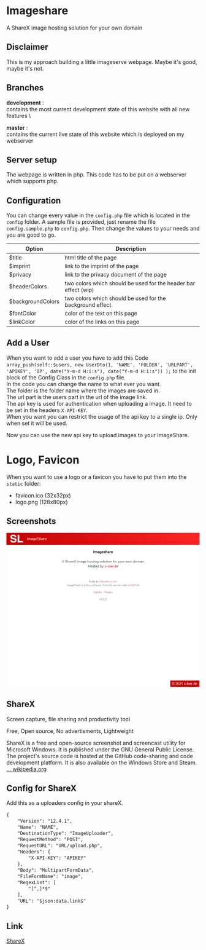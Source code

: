 # Imageshare

A ShareX image hosting solution for your own domain

## Disclaimer

This is my approach building a little imageserve webpage. Maybe it's good, maybe it's not.

## Branches

**development** : \
contains the most current development state of this website with all new features \

**master** : \
contains the current live state of this website which is deployed on my webserver

## Server setup

The webpage is written in php. This code has to be put on a webserver which supports php.

## Configuration

You can change every value in the `config.php` file which is located in the `config` folder. A sample file is provided, just rename the file `config.sample.php` to `config.php`. Then change the values to your needs and you are good to go.

| Option              | Description                                                       |
| ------------------- | ----------------------------------------------------------------- |
| $title              | html title of the page                                            |
| $imprint            | link to the imprint of the page                                   |
| $privacy            | link to the privacy document of the page                          |
| $headerColors       | two colors which should be used for the header bar effect (wip)   |
| $backgroundColors   | two colors which should be used for the background effect         |
| $fontColor          | color of the text on this page                                    |
| $linkColor          | color of the links on this page                                   |

## Add a User

When you want to add a user you have to add this Code `array_push(self::$users, new UserDto(1, 'NAME', 'FOLDER', 'URLPART', 'APIKEY', 'IP', date("Y-m-d H:i:s"), date("Y-m-d H:i:s")) );` to the init block of the Config Class in the `config.php` file. \
In the code you can change the name to what ever you want. \
The folder is the folder name where the images are saved in. \
The url part is the users part in the url of the image link. \
The api key is used for authentication  when uploading a image. It need to be set in the headers  `X-API-KEY`. \
When you want you can restrict the usage of the api key to a single ip. Only when set it will be used.

Now you can use the new api key to upload images to your ImageShare.

# Logo, Favicon

When you want to use a logo or a favicon you have to put them into the `static` folder:

- favicon.ico (32x32px)
- logo.png (128x80px)


## Screenshots

![Screenshot #1 Preview](screenshots/preview.png)


## ShareX

Screen capture, file sharing and productivity tool

Free, Open source, No advertisments, Lightweight

ShareX is a free and open-source screenshot and screencast utility for Microsoft Windows. It is published under the GNU General Public License. The project's source code is hosted at the GitHub code-sharing and code development platform. It is also available on the Windows Store and Steam. [... wikipedia.org](https://en.wikipedia.org/wiki/ShareX)


## Config for ShareX

Add this as a uploaders config in your shareX.

```
{
    "Version": "12.4.1",
    "Name": "NAME",
    "DestinationType": "ImageUploader",
    "RequestMethod": "POST",
    "RequestURL": "URL/upload.php",
    "Headers": {
        "X-API-KEY": "APIKEY"
    },
    "Body": "MultipartFormData",
    "FileFormName": "image",
    "RegexList": [
        "[^,]*$"
    ],
    "URL": "$json:data.link$"
}
```

## Link
[ShareX](https://getsharex.com/)

